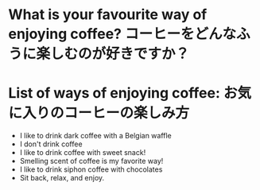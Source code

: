 # What is your favourite way of enjoying coffee? コーヒーをどんなふうに楽しむのが好きですか？

# List of ways of enjoying coffee: お気に入りのコーヒーの楽しみ方
- I like to drink dark coffee with a Belgian waffle
- I don't drink coffee
- I like to drink coffee with sweet snack!
- Smelling scent of coffee is my favorite way!
- I like to drink siphon coffee with chocolates
- Sit back, relax, and enjoy.
